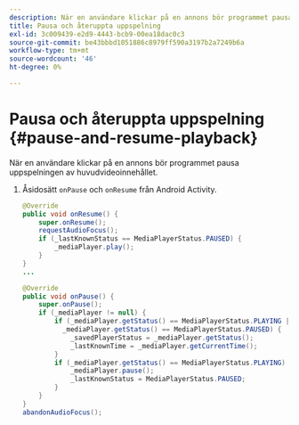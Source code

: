 ```yaml
---
description: När en användare klickar på en annons bör programmet pausa uppspelningen av huvudvideoinnehållet.
title: Pausa och återuppta uppspelning
exl-id: 3c009439-e2d9-4443-bcb9-00ea18dac0c3
source-git-commit: be43bbbd1051886c8979ff590a3197b2a7249b6a
workflow-type: tm+mt
source-wordcount: '46'
ht-degree: 0%

---
```


# Pausa och återuppta uppspelning {#pause-and-resume-playback}

När en användare klickar på en annons bör programmet pausa uppspelningen av huvudvideoinnehållet.

1. Åsidosätt `onPause` och `onResume` från Android Activity.

   ```java
   @Override 
   public void onResume() { 
       super.onResume(); 
       requestAudioFocus(); 
       if (_lastKnownStatus == MediaPlayerStatus.PAUSED) { 
           _mediaPlayer.play(); 
       } 
   } 
   ... 
   
   @Override 
   public void onPause() { 
       super.onPause(); 
       if (_mediaPlayer != null) { 
           if (_mediaPlayer.getStatus() == MediaPlayerStatus.PLAYING || 
             _mediaPlayer.getStatus() == MediaPlayerStatus.PAUSED) { 
               _savedPlayerStatus = _mediaPlayer.getStatus(); 
               _lastKnownTime = _mediaPlayer.getCurrentTime(); 
           } 
           if (_mediaPlayer.getStatus() == MediaPlayerStatus.PLAYING) { 
               _mediaPlayer.pause(); 
               _lastKnownStatus = MediaPlayerStatus.PAUSED; 
           } 
       } 
   } 
   abandonAudioFocus(); 
   ```
